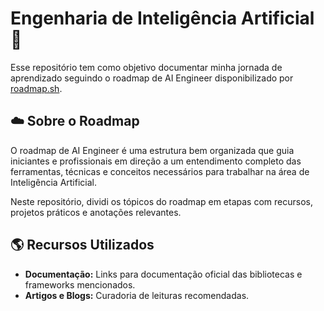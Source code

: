 # Engenharia de Inteligência Artificial 🤖

Esse repositório tem como objetivo documentar minha jornada de aprendizado seguindo o roadmap de AI Engineer disponibilizado por [roadmap.sh](https://roadmap.sh/ai-engineer).

## ☁️ Sobre o Roadmap

O roadmap de AI Engineer é uma estrutura bem organizada que guia iniciantes e profissionais em direção a um entendimento completo das ferramentas, técnicas e conceitos necessários para trabalhar na área de Inteligência Artificial.

Neste repositório, dividi os tópicos do roadmap em etapas com recursos, projetos práticos e anotações relevantes.

## 🌎 Recursos Utilizados

- **Documentação:** Links para documentação oficial das bibliotecas e frameworks mencionados.
- **Artigos e Blogs:** Curadoria de leituras recomendadas.

